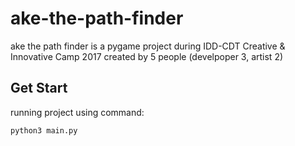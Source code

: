 # ake-the-path-finder

ake the path finder is a pygame project during IDD-CDT Creative & Innovative Camp 2017 created by 5 people (develpoper 3, artist 2)

## Get Start

running project using command: 
```
python3 main.py
```
